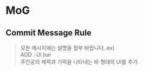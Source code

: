 # MoG

## Commit Message Rule

> 모든 메시지에는 설명을 첨부 바랍니다. ex) <br> ADD : UI bar <br> 주인공의 체력과 기력을 나타내는 바 형태의 UI를 추가. <br>

